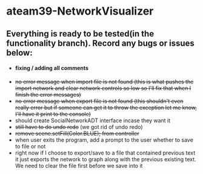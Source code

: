 # ateam39-NetworkVisualizer
## Everything is ready to be tested(in the functionality branch). Record any bugs or issues below:
- #### fixing / adding all comments
- ~~no error message when import file is not found (this is what pushes the import network and clear network controls so low so I'll fix that when I finish the error messages)~~
- ~~no error message when export file is not found (this shouldn't even really error but if someone can get it to throw the exception let me know, I'll have it print to the console)~~
- should create SocialNetworkADT interface incase they want it
- ~~still have to do undo redo~~ (we got rid of undo redo)
- ~~remove scene.setFill(Color.BLUE); from controller~~
- when user exits the program, add a prompt to the user whether to save to file or not
- right now if I choose to export/save to a file that contained previous text it just exports the network to graph along with the previous existing text. We need to clear the file first before we save into it 

